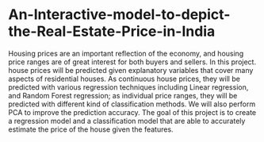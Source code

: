 # An-Interactive-model-to-depict-the-Real-Estate-Price-in-India
Housing prices are an important reflection of the economy, and housing price ranges are of great interest for both buyers and sellers. In this project. house prices will be predicted given explanatory variables that cover many aspects of residential houses. As continuous house prices, they will be predicted with various regression techniques including Linear regression, and Random Forest regression; as individual price ranges, they will be predicted with different kind of classification methods. We will also perform PCA to improve the prediction accuracy. The goal of this project is to create a regression model and a classification model that are able to accurately estimate the price of the house given the features. 
